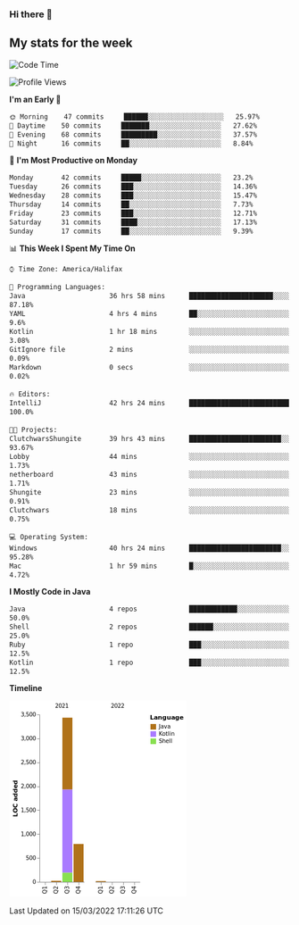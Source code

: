 ### Hi there 👋

## My stats for the week
<!--START_SECTION:waka-->
![Code Time](http://img.shields.io/badge/Code%20Time-76%20hrs%2027%20mins-blue)

![Profile Views](http://img.shields.io/badge/Profile%20Views-125-blue)

**I'm an Early 🐤** 

```text
🌞 Morning    47 commits     ██████░░░░░░░░░░░░░░░░░░░   25.97% 
🌆 Daytime    50 commits     ███████░░░░░░░░░░░░░░░░░░   27.62% 
🌃 Evening    68 commits     █████████░░░░░░░░░░░░░░░░   37.57% 
🌙 Night      16 commits     ██░░░░░░░░░░░░░░░░░░░░░░░   8.84%

```
📅 **I'm Most Productive on Monday** 

```text
Monday       42 commits     █████░░░░░░░░░░░░░░░░░░░░   23.2% 
Tuesday      26 commits     ███░░░░░░░░░░░░░░░░░░░░░░   14.36% 
Wednesday    28 commits     ███░░░░░░░░░░░░░░░░░░░░░░   15.47% 
Thursday     14 commits     ██░░░░░░░░░░░░░░░░░░░░░░░   7.73% 
Friday       23 commits     ███░░░░░░░░░░░░░░░░░░░░░░   12.71% 
Saturday     31 commits     ████░░░░░░░░░░░░░░░░░░░░░   17.13% 
Sunday       17 commits     ██░░░░░░░░░░░░░░░░░░░░░░░   9.39%

```


📊 **This Week I Spent My Time On** 

```text
⌚︎ Time Zone: America/Halifax

💬 Programming Languages: 
Java                     36 hrs 58 mins      █████████████████████░░░░   87.18% 
YAML                     4 hrs 4 mins        ██░░░░░░░░░░░░░░░░░░░░░░░   9.6% 
Kotlin                   1 hr 18 mins        ░░░░░░░░░░░░░░░░░░░░░░░░░   3.08% 
GitIgnore file           2 mins              ░░░░░░░░░░░░░░░░░░░░░░░░░   0.09% 
Markdown                 0 secs              ░░░░░░░░░░░░░░░░░░░░░░░░░   0.02%

🔥 Editors: 
IntelliJ                 42 hrs 24 mins      █████████████████████████   100.0%

🐱‍💻 Projects: 
ClutchwarsShungite       39 hrs 43 mins      ███████████████████████░░   93.67% 
Lobby                    44 mins             ░░░░░░░░░░░░░░░░░░░░░░░░░   1.73% 
netherboard              43 mins             ░░░░░░░░░░░░░░░░░░░░░░░░░   1.71% 
Shungite                 23 mins             ░░░░░░░░░░░░░░░░░░░░░░░░░   0.91% 
Clutchwars               18 mins             ░░░░░░░░░░░░░░░░░░░░░░░░░   0.75%

💻 Operating System: 
Windows                  40 hrs 24 mins      ███████████████████████░░   95.28% 
Mac                      1 hr 59 mins        █░░░░░░░░░░░░░░░░░░░░░░░░   4.72%

```

**I Mostly Code in Java** 

```text
Java                     4 repos             ████████████░░░░░░░░░░░░░   50.0% 
Shell                    2 repos             ██████░░░░░░░░░░░░░░░░░░░   25.0% 
Ruby                     1 repo              ███░░░░░░░░░░░░░░░░░░░░░░   12.5% 
Kotlin                   1 repo              ███░░░░░░░░░░░░░░░░░░░░░░   12.5%

```


**Timeline**

![Chart not found](https://raw.githubusercontent.com/lyndseyy/lyndseyy/main/charts/bar_graph.png) 


 Last Updated on 15/03/2022 17:11:26 UTC
<!--END_SECTION:waka-->